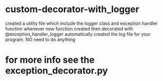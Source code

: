 # custom-decorator-with_logger
created a utility file which include the logger class and exception handler function
whenever new function created then decorated with @exception_handler_logger
automatically created the log file for your program.
NO need to do anything
# for more info see the exception_decorator.py

